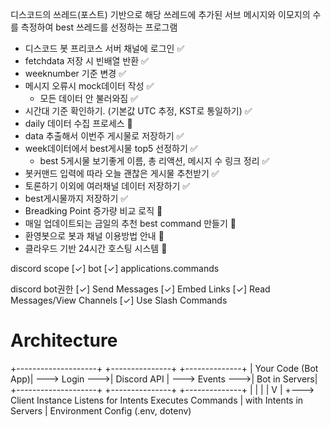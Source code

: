 
디스코드의 쓰레드(포스트) 기반으로 해당 쓰레드에 추가된 서브 메시지와 이모지의 수를 측정하여 best 쓰레드를 선정하는 프로그램

- 디스코드 봇 프리코스 서버 채널에 로그인 ✅
- fetchdata 저장 시 빈배열 반환  ✅
- weeknumber 기준 변경    ✅
- 메시지 오류시 mock데이터 작성 ✅
    - 모든 데이터 안 불러와짐 ✅
- 시간대 기준 확인하기. (기본값 UTC 추정, KST로 통일하기) ✅
- daily  데이터 수집 프로세스 📝
- data 추출해서 이번주 게시물로 저장하기 ✅
- week데이터에서 best게시물 top5 선정하기 ✅
    - best 5게시물 보기좋게 이름, 총 리액션, 메시지 수 링크 정리 ✅
- 봇커맨드 입력에 따라 오늘 괜찮은 게시물 추천받기 ✅
- 토론하기 이외에 여러채널 데이터 저장하기 ✅
- best게시물까지 저장하기 ✅
- Breadking Point 증가량 비교 로직 📝
- 매일 업데이트되는 금일의 추천 best command 만들기 📝
- 환영봇으로 봇과 채널 이용방법 안내 📝
- 클라우드 기반 24시간 호스팅 시스템 📝

discord scope
    [✓] bot
    [✓] applications.commands


discord bot권한
     [✓] Send Messages
     [✓] Embed Links
     [✓] Read Messages/View Channels
     [✓] Use Slash Commands

# Architecture 
+--------------------+               +---------------+               +--------------+
| Your Code (Bot App)| ---> Login --->| Discord API   | ---> Events --->| Bot in Servers|
+--------------------+               +---------------+               +--------------+
        |                                |                                 |
        |                                V                                 |
        +---> Client Instance        Listens for Intents              Executes Commands
        |     with Intents                                               in Servers
        |
    Environment Config
    (.env, dotenv)
